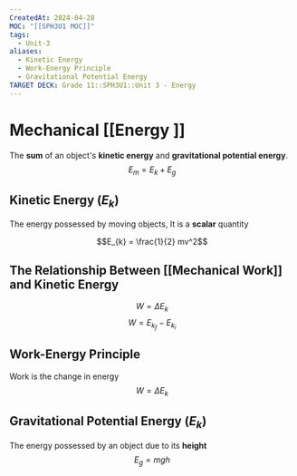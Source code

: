 ```yaml
---
CreatedAt: 2024-04-28
MOC: "[[SPH3U1 MOC]]"
tags:
  - Unit-3
aliases:
  - Kinetic Energy
  - Work-Energy Principle
  - Gravitational Potential Energy
TARGET DECK: Grade 11::SPH3U1::Unit 3 - Energy
---
```


# Mechanical [[Energy ]]
The **sum** of an object's **kinetic energy** and **gravitational potential energy**.
$$E_{m} = E_{k} + E_{g}$$
<!--ID: 1715686690924-->


## Kinetic Energy ($E_{k}$)
The energy possessed by moving objects, It is a **scalar** quantity

$$E_{k} = \frac{1}{2} mv^2$$
<!--ID: 1715686690927-->

## The Relationship Between [[Mechanical Work]] and Kinetic Energy
$$W = \Delta E_{k}$$
$$W = E_{k_{f}} - E_{k_{i}}$$


## Work-Energy Principle
Work is the change in energy
$$W = \Delta E_{k}$$
<!--ID: 1715686690930-->



## Gravitational Potential Energy ($E_k$)
The energy possessed by an object due to its **height**
$$E_{g} = mgh$$
<!--ID: 1715686690933-->




